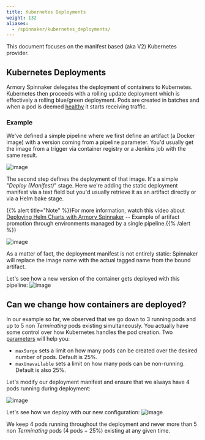 ```yaml
---
title: Kubernetes Deployments
weight: 132
aliases:
  - /spinnaker/kubernetes_deployments/
---
```



This document focuses on the manifest based (aka V2) Kubernetes provider.

## Kubernetes Deployments
Armory Spinnaker delegates the deployment of containers to Kubernetes. Kubernetes then proceeds with a rolling update deployment which is effectively a rolling blue/green deployment.
Pods are created in batches and when a pod is deemed [healthy](https://kubernetes.io/docs/tasks/configure-pod-container/configure-liveness-readiness-probes/) it starts receiving traffic.

### Example
We've defined a simple pipeline where we first define an artifact (a Docker image) with a version coming from a pipeline parameter.
You'd usually get the image from a trigger via container registry or a Jenkins job with the same result.

![image](/images/kubernetes_deployments_1.png)


The second step defines the deployment of that image. It's a simple "*Deploy (Manifest)*" stage. Here we're adding the static deployment manifest via a text field but you'd usually retrieve it as an artifact directly
or via a Helm bake stage.

{{% alert title="Note" %}}For more information, watch this video about [Deploying Helm Charts with Armory Spinnaker](https://youtu.be/u7QF2X4WzE8?t=360) -- Example of artifact promotion through environments managed by a single pipeline.{{% /alert %}}


![image](/images/kubernetes_deployments_2.png)

As a matter of fact, the deployment manifest is not entirely static: Spinnaker will replace the image name with the actual tagged name from the bound artifact.

Let's see how a new version of the container gets deployed with this pipeline:
![image](/images/rollingupdate-default.gif)


## Can we change how containers are deployed?
In our example so far, we observed that we go down to 3 running pods and up to 5 non *Terminating* pods existing simultaneously.
You actually have some control over how Kubernetes handles the pod creation.
Two [parameters](https://kubernetes.io/docs/concepts/workloads/controllers/deployment/#rolling-update-deployment) will help you:
- `maxSurge` sets a limit on how many pods can be created over the desired number of pods. Default is 25%.
- `maxUnavailable` sets a limit on how many pods can be non-running. Default is also 25%.

Let's modify our deployment manifest and ensure that we always have 4 pods running during deployment:

![image](/images/kubernetes_deployments_3.png)

Let's see how we deploy with our new configuration:
![image](/images/rollingupdate-0.gif)

We keep 4 pods running throughout the deployment and never more than 5 non *Terminating* pods (4 pods + 25%) existing at any given time.
